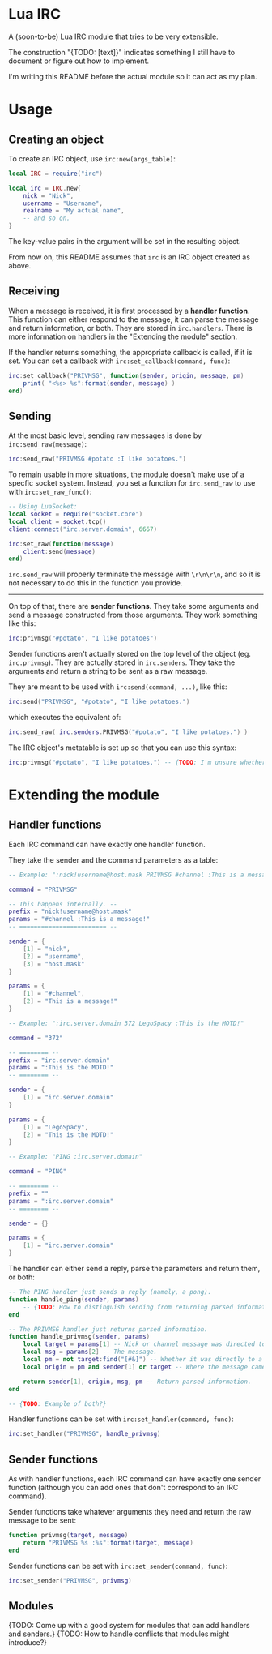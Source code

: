 Lua IRC
=======
A (soon-to-be) Lua IRC module that tries to be very extensible.

The construction "{TODO: [text]}" indicates something I still have to document or figure out how to implement.

I'm writing this README before the actual module so it can act as my plan.


Usage
=====

Creating an object
------------------
To create an IRC object, use `irc:new(args_table)`:
```lua
local IRC = require("irc")

local irc = IRC.new{
	nick = "Nick",
	username = "Username",
	realname = "My actual name",
	-- and so on.
}
```

The key-value pairs in the argument will be set in the resulting object.

From now on, this README assumes that `irc` is an IRC object created as above.


Receiving
---------
When a message is received, it is first processed by a __handler function__. This function can either respond to the message, it can parse the message and return information, or both. They are stored in `irc.handlers`. There is more information on handlers in the "Extending the module" section.

If the handler returns something, the appropriate callback is called, if it is set. You can set a callback with `irc:set_callback(command, func)`:

```lua
irc:set_callback("PRIVMSG", function(sender, origin, message, pm)
	print( "<%s> %s":format(sender, message) )
end)
```


Sending
-------
At the most basic level, sending raw messages is done by `irc:send_raw(message)`:
```lua
irc:send_raw("PRIVMSG #potato :I like potatoes.")
```

To remain usable in more situations, the module doesn't make use of a specfic socket system. Instead, you set a function for `irc.send_raw` to use with `irc:set_raw_func()`:
```lua
-- Using LuaSocket:
local socket = require("socket.core")
local client = socket.tcp()
client:connect("irc.server.domain", 6667)

irc:set_raw(function(message)
	client:send(message)
end)
```

`irc.send_raw` will properly terminate the message with `\r\n\r\n`, and so it is not necessary to do this in the function you provide.

---

On top of that, there are __sender functions__. They take some arguments and send a message constructed from those arguments. They work something like this:
```lua
irc:privmsg("#potato", "I like potatoes")
```

Sender functions aren't actually stored on the top level of the object (eg. `irc.privmsg`). They are actually stored in `irc.senders`. They take the arguments and return a string to be sent as a raw message.

They are meant to be used with `irc:send(command, ...)`, like this:
```lua
irc:send("PRIVMSG", "#potato", "I like potatoes.")
```

which executes the equivalent of:
```lua
irc:send_raw( irc.senders.PRIVMSG("#potato", "I like potatoes.") )
```

The IRC object's metatable is set up so that you can use this syntax:
```lua
irc:privmsg("#potato", "I like potatoes.") -- {TODO: I'm unsure whether I want to keep this syntax or not.}
```


Extending the module
====================

Handler functions
-----------------

Each IRC command can have exactly one handler function.

They take the sender and the command parameters as a table:
```lua
-- Example: ":nick!username@host.mask PRIVMSG #channel :This is a message!"

command = "PRIVMSG"

-- This happens internally. --
prefix = "nick!username@host.mask"
params = "#channel :This is a message!"
-- ======================== --

sender = {
	[1] = "nick",
	[2] = "username",
	[3] = "host.mask"
}

params = {
	[1] = "#channel",
	[2] = "This is a message!"
}
```
```lua
-- Example: ":irc.server.domain 372 LegoSpacy :This is the MOTD!"

command = "372"

-- ======== --
prefix = "irc.server.domain"
params = ":This is the MOTD!"
-- ======== --

sender = {
	[1] = "irc.server.domain"
}

params = {
	[1] = "LegoSpacy",
	[2] = "This is the MOTD!"
}
```
```lua
-- Example: "PING :irc.server.domain"

command = "PING"

-- ======== --
prefix = ""
params = ":irc.server.domain"
-- ======== --

sender = {}

params = {
	[1] = "irc.server.domain"
}
```

The handler can either send a reply, parse the parameters and return them, or both:
``` lua
-- The PING handler just sends a reply (namely, a pong).
function handle_ping(sender, params)
	-- {TODO: How to distinguish sending from returning parsed information? send_raw function?}
end

-- The PRIVMSG handler just returns parsed information.
function handle_privmsg(sender, params)
	local target = params[1] -- Nick or channel message was directed to.
	local msg = params[2] -- The message.
	local pm = not target:find("[#&]") -- Whether it was directly to a user or not.
	local origin = pm and sender[1] or target -- Where the message came from/where to send a reply to.

	return sender[1], origin, msg, pm -- Return parsed information.
end

-- {TODO: Example of both?}
```

Handler functions can be set with `irc:set_handler(command, func)`:
```lua
irc:set_handler("PRIVMSG", handle_privmsg)
```


Sender functions
----------------
As with handler functions, each IRC command can have exactly one sender function (although you can add ones that don't correspond to an IRC command).

Sender functions take whatever arguments they need and return the raw message to be sent:
```lua
function privmsg(target, message)
	return "PRIVMSG %s :%s":format(target, message)
end
```

Sender functions can be set with `irc:set_sender(command, func)`:
```lua
irc:set_sender("PRIVMSG", privmsg)
```


Modules
-------
{TODO: Come up with a good system for modules that can add handlers and senders.}
{TODO: How to handle conflicts that modules might introduce?}
